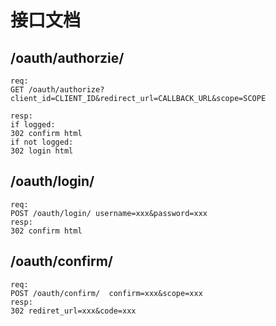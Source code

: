 # 接口文档
## /oauth/authorzie/
```
req:
GET /oauth/authorize?client_id=CLIENT_ID&redirect_url=CALLBACK_URL&scope=SCOPE

resp:
if logged:
302 confirm html
if not logged:
302 login html
```
## /oauth/login/
```
req:
POST /oauth/login/ username=xxx&password=xxx
resp:
302 confirm html
```
## /oauth/confirm/
```
req:
POST /oauth/confirm/  confirm=xxx&scope=xxx
resp:
302 rediret_url=xxx&code=xxx
```
